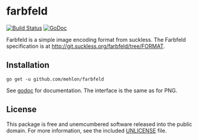 # farbfeld

[![Build Status](https://travis-ci.org/mehlon/farbfeld.svg?branch=master)](https://travis-ci.org/mehlon/farbfeld)
[![GoDoc](https://img.shields.io/badge/godoc-reference-blue.svg?style=flat)](https://godoc.org/github.com/mehlon/farbfeld)

Farbfeld is a simple image encoding format from suckless.
The Farbfeld specification is at http://git.suckless.org/farbfeld/tree/FORMAT.

## Installation

    go get -u github.com/mehlon/farbfeld

See [godoc](https://godoc.org/github.com/mehlon/farbfeld) for documentation.
The interface is the same as for PNG.

## License

This package is free and unemcumbered software released into the public domain.
For more information, see the included [UNLICENSE](blob/master/UNLICENSE) file.
